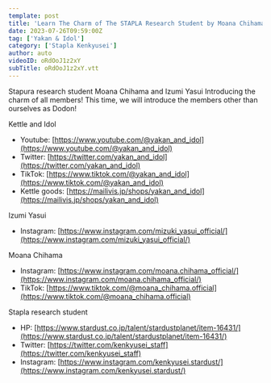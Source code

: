 ```yaml
---
template: post
title: 'Learn The Charm of The STAPLA Research Student by Moana Chihama & Izumi Yasui! !'
date: 2023-07-26T09:59:00Z
tag: ['Yakan & Idol']
category: ['Stapla Kenkyusei']
author: auto 
videoID: oRdOoJ1z2xY
subTitle: oRdOoJ1z2xY.vtt
---
```

Stapura research student Moana Chihama and Izumi Yasui
Introducing the charm of all members!
This time, we will introduce the members other than ourselves as Dodon!

Kettle and Idol

- Youtube: [https://www.youtube.com/@yakan_and_idol](https://www.youtube.com/@yakan_and_idol)
- Twitter: [https://twitter.com/yakan_and_idol](https://twitter.com/yakan_and_idol)
- TikTok: [https://www.tiktok.com/@yakan_and_idol](https://www.tiktok.com/@yakan_and_idol)
- Kettle goods: [https://mailivis.jp/shops/yakan_and_idol](https://mailivis.jp/shops/yakan_and_idol)

Izumi Yasui

- Instagram: [https://www.instagram.com/mizuki_yasui_official/](https://www.instagram.com/mizuki_yasui_official/)

Moana Chihama

- Instagram: [https://www.instagram.com/moana.chihama_official/](https://www.instagram.com/moana.chihama_official/)
- TikTok: [https://www.tiktok.com/@moana_chihama.official](https://www.tiktok.com/@moana_chihama.official)

Stapla research student

- HP: [https://www.stardust.co.jp/talent/stardustplanet/item-16431/](https://www.stardust.co.jp/talent/stardustplanet/item-16431/)
- Twitter: [https://twitter.com/kenkyusei_staff](https://twitter.com/kenkyusei_staff)
- Instagram: [https://www.instagram.com/kenkyusei.stardust/](https://www.instagram.com/kenkyusei.stardust/)